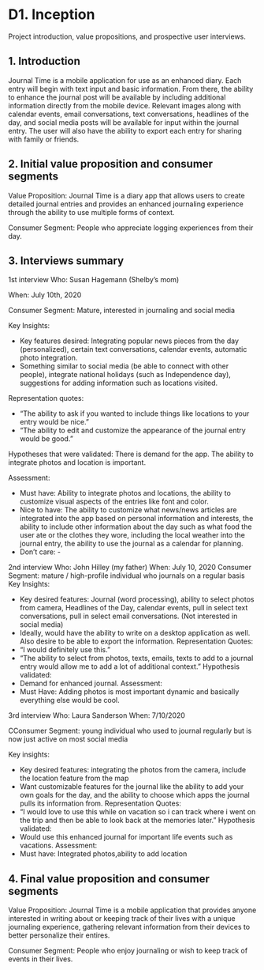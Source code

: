 # D1. Inception

Project introduction, value propositions, and prospective user interviews.

## 1. Introduction

Journal Time is a mobile application for use as an enhanced diary.  Each entry will begin with text input and basic information. From there, the ability to enhance the journal post will be available by including additional information directly from the mobile device.  Relevant images along with calendar events, email conversations, text conversations, headlines of the day, and social media posts will be available for input within the journal entry. The user will also have the ability to export each entry for sharing with family or friends.

## 2. Initial value proposition and consumer segments

Value Proposition: Journal Time is a diary app that allows users to create detailed journal entries and provides an enhanced journaling experience through the ability to use multiple forms of context.

Consumer Segment: People who appreciate logging experiences from their day.

## 3. Interviews summary

1st interview
Who: Susan Hagemann (Shelby’s mom)

When: July 10th, 2020

Consumer Segment: Mature, interested in journaling and social media

Key Insights:
* Key features desired: Integrating popular news pieces from the day (personalized), certain text conversations, calendar events, automatic photo integration.
* Something similar to social media (be able to connect with other people), integrate national holidays (such as Independence day), suggestions for adding information such as locations visited.

Representation quotes:
* “The ability to ask if you wanted to include things like locations to your entry would be nice.”
* “The ability to edit and customize the appearance of the journal entry would be good.”

Hypotheses that were validated: There is demand for the app. The ability to integrate photos and location is important.

Assessment:
* Must have: Ability to integrate photos and locations, the ability to customize visual aspects of the entries like font and color.
* Nice to have: The ability to customize what news/news articles are integrated into the app based on personal information and interests, the ability to include other information about the day such as what food the user ate or the clothes they wore, including the local weather into the journal entry, the ability to use the journal as a calendar for planning.
* Don’t care: -

2nd interview
Who: John Hilley (my father)
When: July 10, 2020
Consumer Segment: mature / high-profile individual who journals on a regular basis
Key Insights: 
* Key desired features: Journal (word processing), ability to select photos from camera, Headlines of the Day, calendar events, pull in select text conversations, pull in select email conversations.  (Not interested in social media)
* Ideally, would have the ability to write on a desktop application as well.  Also desire to be able to export the information.
Representation Quotes: 
* “I would definitely use this.”  
* “The ability to select from photos, texts, emails, texts to add to a journal entry would allow me to add a lot of additional context.”
Hypothesis validated: 
* Demand for enhanced journal.
Assessment: 
* Must Have: Adding photos is most important dynamic and basically everything else would be cool.  

3rd interview
Who: Laura Sanderson
When: 7/10/2020

CConsumer Segment: young individual who used to journal regularly but is now just active on most social media

Key insights:
* Key desired features: integrating the photos from the camera, include the location feature from the map
* Want customizable features for the journal like the ability to add your own goals for the day, and the ability to choose which apps the journal pulls its information from.
Representation Quotes:
* “I would love to use this while on vacation so i can track where i went on the trip and then be able to look back at the memories later.”
Hypothesis validated:
* Would use this enhanced journal for important life events such as vacations.
Assessment:
* Must have: Integrated photos,ability to add location



## 4. Final value proposition and consumer segments

Value Proposition: Journal Time is a mobile application that provides anyone interested in writing about or keeping track of their lives with a unique journaling experience, gathering relevant information from their devices to better personalize their entires.

Consumer Segment: People who enjoy journaling or wish to keep track of events in their lives.
